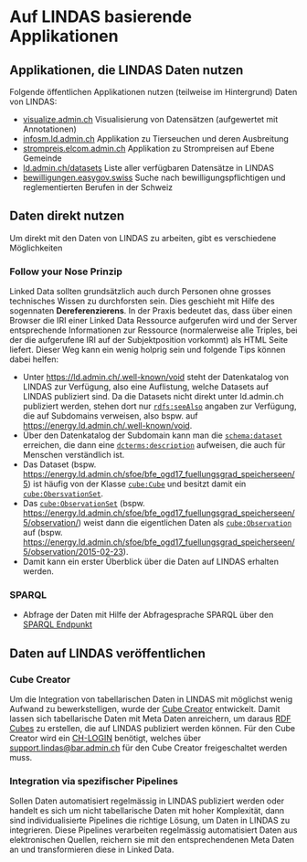 # Auf LINDAS basierende Applikationen

## Applikationen, die LINDAS Daten nutzen

Folgende öffentlichen Applikationen nutzen (teilweise im Hintergrund) Daten von LINDAS:

* [visualize.admin.ch](https://visualize.admin.ch/) Visualisierung von Datensätzen (aufgewertet mit Annotationen)
* [infosm.ld.admin.ch](https://www.infosm.blv.admin.ch/) Applikation zu Tierseuchen und deren Ausbreitung
* [strompreis.elcom.admin.ch](https://www.strompreis.elcom.admin.ch/) Applikation zu Strompreisen auf Ebene Gemeinde
* [ld.admin.ch/datasets](https://ld.admin.ch/datasets/) Liste aller verfügbaren Datensätze in LINDAS
* [bewilligungen.easygov.swiss](https://bewilligungen.easygov.swiss/) Suche nach bewilligungspflichtigen und reglementierten Berufen in der Schweiz

## Daten direkt nutzen

Um direkt mit den Daten von LINDAS zu arbeiten, gibt es verschiedene Möglichkeiten

### Follow your Nose Prinzip

Linked Data sollten grundsätzlich auch durch Personen ohne grosses technisches Wissen zu durchforsten sein. Dies geschieht mit Hilfe des sogennaten **Dereferenzierens**. In der Praxis bedeutet das, dass über einen Browser die IRI einer Linked Data Ressource aufgerufen wird und der Server entsprechende Informationen zur Ressource (normalerweise alle Triples, bei der die aufgerufene IRI auf der Subjektposition vorkommt) als HTML Seite liefert. Dieser Weg kann ein wenig holprig sein und folgende Tips können dabei helfen:

- Unter https://ld.admin.ch/.well-known/void steht der Datenkatalog von LINDAS zur Verfügung, also eine Auflistung, welche Datasets auf LINDAS publiziert sind. Da die Datasets nicht direkt unter ld.admin.ch publiziert werden, stehen dort nur [`rdfs:seeAlso`](www.w3.org/2000/01/rdf-schema#seeAlso) angaben zur Verfügung, die auf Subdomains verweisen, also bspw. auf https://energy.ld.admin.ch/.well-known/void.
- Über den Datenkatalog der Subdomain kann man die [`schema:dataset`](https://schema.org/Dataset) erreichen, die dann eine [`dcterms:description`](https://www.dublincore.org/specifications/dublin-core/dcmi-terms/#description) aufweisen, die auch für Menschen verständlich ist.
- Das Dataset (bspw. https://energy.ld.admin.ch/sfoe/bfe_ogd17_fuellungsgrad_speicherseen/5) ist häufig von der Klasse [`cube:Cube`](https://cube.link/#Cube) und besitzt damit ein [`cube:ObersvationSet`](https://cube.link/#ObservationSet).
- Das [`cube:ObservationSet`](https://cube.link/#ObservationSet) (bspw. https://energy.ld.admin.ch/sfoe/bfe_ogd17_fuellungsgrad_speicherseen/5/observation/) weist dann die eigentlichen Daten als [`cube:Observation`](https://cube.link/#Observation) auf (bspw. https://energy.ld.admin.ch/sfoe/bfe_ogd17_fuellungsgrad_speicherseen/5/observation/2015-02-23).
- Damit kann ein erster Überblick über die Daten auf LINDAS erhalten werden.

### SPARQL

* Abfrage der Daten mit Hilfe der Abfragesprache SPARQL über den [SPARQL Endpunkt](https://ld.admin.ch/sparql)

## Daten auf LINDAS veröffentlichen

### Cube Creator
Um die Integration von tabellarischen Daten in LINDAS mit möglichst wenig Aufwand zu bewerkstelligen, wurde der [Cube Creator](https://cube-creator.lindas.admin.ch/) entwickelt. Damit lassen sich tabellarische Daten mit Meta Daten anreichern, um daraus [RDF Cubes](https://cube.link) zu erstellen, die auf LINDAS publiziert werden können. Für den Cube Creator wird ein [CH-LOGIN](https://www.eiam.admin.ch) benötigt, welches über [support.lindas@bar.admin.ch](mailto:support.lindas@bar.admin.ch) für den Cube Creator freigeschaltet werden muss.

### Integration via spezifischer Pipelines
Sollen Daten automatisiert regelmässig in LINDAS publiziert werden oder handelt es sich um nicht tabellarische Daten mit hoher Komplexität, dann sind individualisierte Pipelines die richtige Lösung, um Daten in LINDAS zu integrieren. Diese Pipelines verarbeiten regelmässig automatisiert Daten aus elektronischen Quellen, reichern sie mit den entsprechendenen Meta Daten an und transformieren diese in Linked Data.

